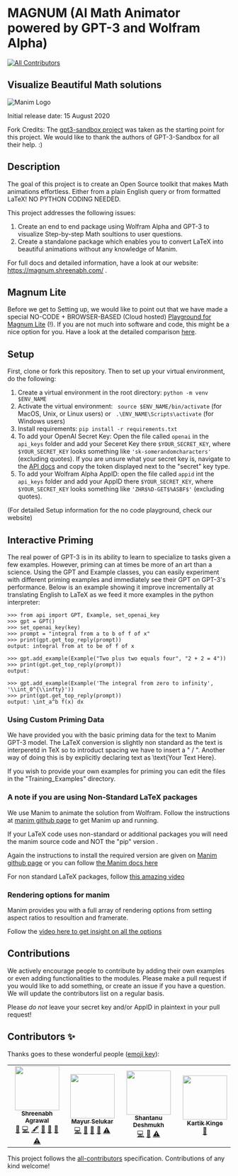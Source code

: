 # MAGNUM (AI Math Animator powered by GPT-3 and Wolfram Alpha)
<!-- ALL-CONTRIBUTORS-BADGE:START - Do not remove or modify this section -->
[![All Contributors](https://img.shields.io/badge/all_contributors-4-orange.svg?style=flat-square)](#contributors-)
<!-- ALL-CONTRIBUTORS-BADGE:END -->
## Visualize Beautiful Math solutions 
![Manim Logo](https://img.techpowerup.org/200811/magnum-2-1.png)

Initial release date: 15 August 2020

Fork Credits: The [gpt3-sandbox project](https://github.com/shreyashankar/gpt3-sandbox) was taken as the starting point for this project. We would like to thank the authors of GPT-3-Sandbox for all their help. :)
## Description

The goal of this project is to create an Open Source toolkit that makes Math animations effortless. Either from a plain English query or from formatted LaTeX! NO PYTHON CODING NEEDED.

This project addresses the following issues:

1. Create an end to end package using Wolfram Alpha and GPT-3 to visualize Step-by-step Math soultions to user questions.
2. Create a standalone package which enables you to convert LaTeX into beautiful animations without any knowledge of Manim.

For full docs and detailed information, have a look at our website: https://magnum.shreenabh.com/ .

## Magnum Lite

Before we get to Setting up, we would like to point out that we have made a special NO-CODE + BROWSER-BASED (Cloud hosted) [Playground for Magnum Lite](https://colab.research.google.com/drive/1Vhyx39pztGeVthKrBZZRGVroEYMwh4T5?usp=sharing) (!). If you are not much into software and code, this might be a nice option for you. Have a look at the detailed comparison [here](https://magnum.shreenabh.com/benefits/getting-started).

## Setup

First, clone or fork this repository. Then to set up your virtual environment, do the following:

1. Create a virtual environment in the root directory: `python -m venv $ENV_NAME`
2. Activate the virtual environment: ` source $ENV_NAME/bin/activate` (for MacOS, Unix, or Linux users) or ` .\ENV_NAME\Scripts\activate` (for Windows users)
3. Install requirements: `pip install -r requirements.txt`
4. To add your OpenAI Secret Key: Open the file called `openai` in the `api_keys` folder and add your Seceret Key there `$YOUR_SECRET_KEY`, where `$YOUR_SECRET_KEY` looks something like `'sk-somerandomcharacters'` (excluding quotes). If you are unsure what your secret key is, navigate to the [API docs](https://beta.openai.com/developer-quickstart) and copy the token displayed next to the "secret" key type.
5. To add your Wolfram Alpha AppID: open the file called `appid` int the `api_keys` folder and add your AppID there `$YOUR_SECRET_KEY`, where `$YOUR_SECRET_KEY` looks something like `'ZHR$%D-GET$%ASBF$'` (excluding quotes).

(For detailed Setup information for the no code playground, check our website)


## Interactive Priming

The real power of GPT-3 is in its ability to learn to specialize to tasks given a few examples. However, priming can at times be more of an art than a science. Using the GPT and Example classes, you can easily experiment with different priming examples and immediately see their GPT on GPT-3's performance. Below is an example showing it improve incrementally at translating English to LaTeX as we feed it more examples in the python interpreter: 

```
>>> from api import GPT, Example, set_openai_key
>>> gpt = GPT()
>>> set_openai_key(key)
>>> prompt = "integral from a to b of f of x"
>>> print(gpt.get_top_reply(prompt))
output: integral from at to be of f of x

>>> gpt.add_example(Example("Two plus two equals four", "2 + 2 = 4"))
>>> print(gpt.get_top_reply(prompt))
output:

>>> gpt.add_example(Example('The integral from zero to infinity', '\\int_0^{\\infty}'))
>>> print(gpt.get_top_reply(prompt))
output: \int_a^b f(x) dx

``` 
### Using Custom Priming Data
We have provided you with the basic priming data for the text to Manim GPT-3 model. 
The LaTeX conversion is slightly non standard as the text is interperetd in TeX so to introduct spacing we have to insert a " / ". Another way of doing this is by explicitly declaring text as \text{Your Text Here}.

If you wish to provide your own examples for priming you can edit the files in the "Training_Examples" directory. 

### A note if you are using Non-Standard LaTeX packages 
We use Manim to animate the solution from Wolfram. Follow the instructions at [manim github page](https://github.com/3b1b/manim) to get Manim up and running.

If your LaTeX code uses non-standard or additional packages you will need the manim source code and NOT the "pip" version .

Again the instructions to install the required version are given on [Manim github page](https://github.com/3b1b/manim) or you can follow [the Manim docs here](https://readthedocs.org/projects/manim/downloads/pdf/latest/)

For non standard LaTeX packages, follow [this amazing video](https://www.youtube.com/watch?v=VPYmZWTjHoU)

### Rendering options for manim 
Manim provides you with a full array of rendering options from setting aspect ratios to resoultion and framerate. 

Follow the [video here to get insight on all the options](https://www.youtube.com/watch?v=d_2V5mC2hx0)

## Contributions

We actively encourage people to contribute by adding their own examples or even adding functionalities to the modules. Please make a pull request if you would like to add something, or create an issue if you have a question. We will update the contributors list on a regular basis.

Please *do not* leave your secret key and/or AppID in plaintext in your pull request!

## Contributors ✨

Thanks goes to these wonderful people ([emoji key](https://allcontributors.org/docs/en/emoji-key)):

<!-- ALL-CONTRIBUTORS-LIST:START - Do not remove or modify this section -->
<!-- prettier-ignore-start -->
<!-- markdownlint-disable -->
<table>
  <tr>
    <td align="center"><a href="http://shreenabh.com"><img src="https://avatars3.githubusercontent.com/u/62369422?v=4" width="100px;" alt=""/><br /><sub><b>Shreenabh Agrawal</b></sub></a><br /><a href="https://github.com/Magnum-Math/Magnum/issues?q=author%3AShreenabh664" title="Bug reports">🐛</a> <a href="https://github.com/Magnum-Math/Magnum/commits?author=Shreenabh664" title="Code">💻</a> <a href="#content-Shreenabh664" title="Content">🖋</a> <a href="https://github.com/Magnum-Math/Magnum/commits?author=Shreenabh664" title="Documentation">📖</a> <a href="#design-Shreenabh664" title="Design">🎨</a> <a href="#projectManagement-Shreenabh664" title="Project Management">📆</a> <a href="https://github.com/Magnum-Math/Magnum/commits?author=Shreenabh664" title="Tests">⚠️</a></td>
    <td align="center"><a href="https://mrselukar.github.io"><img src="https://avatars1.githubusercontent.com/u/35305019?v=4" width="100px;" alt=""/><br /><sub><b>Mayur Selukar</b></sub></a><br /><a href="https://github.com/Magnum-Math/Magnum/commits?author=mrselukar" title="Code">💻</a> <a href="https://github.com/Magnum-Math/Magnum/issues?q=author%3Amrselukar" title="Bug reports">🐛</a> <a href="https://github.com/Magnum-Math/Magnum/commits?author=mrselukar" title="Documentation">📖</a> <a href="#design-mrselukar" title="Design">🎨</a> <a href="https://github.com/Magnum-Math/Magnum/commits?author=mrselukar" title="Tests">⚠️</a></td>
    <td align="center"><a href="https://github.com/Nanu00"><img src="https://avatars3.githubusercontent.com/u/66585423?v=4" width="100px;" alt=""/><br /><sub><b>Shantanu Deshmukh</b></sub></a><br /><a href="https://github.com/Magnum-Math/Magnum/commits?author=Nanu00" title="Code">💻</a> <a href="https://github.com/Magnum-Math/Magnum/issues?q=author%3ANanu00" title="Bug reports">🐛</a> <a href="https://github.com/Magnum-Math/Magnum/commits?author=Nanu00" title="Tests">⚠️</a></td>
    <td align="center"><a href="http://www.arvidhya.com"><img src="https://avatars3.githubusercontent.com/u/26987169?v=4" width="100px;" alt=""/><br /><sub><b>Kartik Kinge</b></sub></a><br /><a href="#ideas-kingekartik" title="Ideas, Planning, & Feedback">🤔</a></td>
  </tr>
</table>

<!-- markdownlint-enable -->
<!-- prettier-ignore-end -->
<!-- ALL-CONTRIBUTORS-LIST:END -->

This project follows the [all-contributors](https://github.com/all-contributors/all-contributors) specification. Contributions of any kind welcome!

